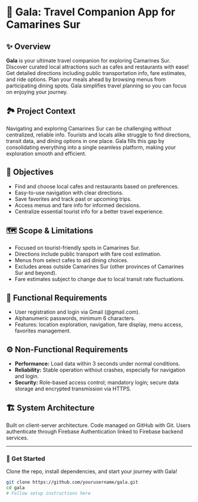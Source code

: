 # 🎒 Gala: Travel Companion App for Camarines Sur

## ✨ Overview
**Gala** is your ultimate travel companion for exploring Camarines Sur. Discover curated local attractions such as cafes and restaurants with ease! Get detailed directions including public transportation info, fare estimates, and ride options. Plan your meals ahead by browsing menus from participating dining spots. Gala simplifies travel planning so you can focus on enjoying your journey.

## 🏞️ Project Context
Navigating and exploring Camarines Sur can be challenging without centralized, reliable info. Tourists and locals alike struggle to find directions, transit data, and dining options in one place. Gala fills this gap by consolidating everything into a single seamless platform, making your exploration smooth and efficient.

## 🎯 Objectives
- Find and choose local cafes and restaurants based on preferences.
- Easy-to-use navigation with clear directions.
- Save favorites and track past or upcoming trips.
- Access menus and fare info for informed decisions.
- Centralize essential tourist info for a better travel experience.

## 🗺️ Scope & Limitations
- Focused on tourist-friendly spots in Camarines Sur.
- Directions include public transport with fare cost estimation.
- Menus from select cafes to aid dining choices.
- Excludes areas outside Camarines Sur (other provinces of Camarines Sur and beyond).
- Fare estimates subject to change due to local transit rate fluctuations.

## 🔧 Functional Requirements
- User registration and login via Gmail (@gmail.com).
- Alphanumeric passwords, minimum 6 characters.
- Features: location exploration, navigation, fare display, menu access, favorites management.

## ⚙️ Non-Functional Requirements
- **Performance:** Load data within 3 seconds under normal conditions.
- **Reliability:** Stable operation without crashes, especially for navigation and login.
- **Security:** Role-based access control; mandatory login; secure data storage and encrypted transmission via HTTPS.

## 🏗️ System Architecture
Built on client-server architecture. Code managed on GitHub with Git. Users authenticate through Firebase Authentication linked to Firebase backend services.

***

### 🚀 Get Started
Clone the repo, install dependencies, and start your journey with Gala!

```bash
git clone https://github.com/yourusername/gala.git
cd gala
# Follow setup instructions here
```
